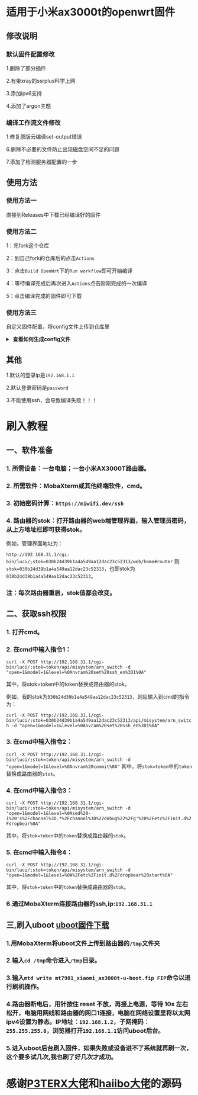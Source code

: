 # 适用于小米ax3000t的openwrt固件

## 修改说明

### 默认固件配置修改
1.删除了部分插件 

2.有带xray的ssrplus科学上网 

3.添加ipv6支持 

4.添加了argon主题 

### 编译工作流文件修改

1.修复原版云编译set-output错误

6.删除不必要的文件防止出现磁盘空间不足的问题

7.添加了检测服务器配置的一步

## 使用方法

### 使用方法一

直接到Releases中下载已经编译好的固件

### 使用方法二

1：先fork这个仓库

2：到自己fork的仓库后的点击`Actions`

3：点击`Build OpenWrt`下的`Run workflow`即可开始编译

4：等待编译完成后再次进入`Actions`点击刚刚完成的一次编译

5：点击编译完成的固件即可下载

### 使用方法三

自定义固件配置，将config文件上传到仓库里
<details>
<summary><b>&nbsp;查看如何生成config文件</b></summary>

1. 首先装好 Linux 系统，推荐 Debian 11 或 Ubuntu LTS

2. 安装编译依赖环境

   ```bash
   sudo apt update -y
   sudo apt full-upgrade -y
   sudo apt install -y ack antlr3 asciidoc autoconf automake autopoint binutils bison build-essential \
   bzip2 ccache cmake cpio curl device-tree-compiler fastjar flex gawk gettext gcc-multilib g++-multilib \
   git gperf haveged help2man intltool libc6-dev-i386 libelf-dev libglib2.0-dev libgmp3-dev libltdl-dev \
   libmpc-dev libmpfr-dev libncurses5-dev libncursesw5-dev libreadline-dev libssl-dev libtool lrzsz \
   mkisofs msmtp nano ninja-build p7zip p7zip-full patch pkgconf python2.7 python3 python3-pyelftools \
   libpython3-dev qemu-utils rsync scons squashfs-tools subversion swig texinfo uglifyjs upx-ucl unzip \
   vim wget xmlto xxd zlib1g-dev
   ```

3. 下载源代码，更新 feeds 并安装到本地

   ```bash
   git clone https://github.com/coolsnowwolf/lede
   cd lede
   ./scripts/feeds update -a
   ./scripts/feeds install -a
   ```

4. 复制 diy-script.sh 文件内所有内容到命令行，添加自定义插件和自定义设置

5. 命令行输入 `make menuconfig` 选择配置，选好配置后导出差异部分到 seed.config 文件

   ```bash
   make defconfig
   ./scripts/diffconfig.sh > seed.config
   ```

7. 命令行输入 `cat seed.config` 查看这个文件，也可以用文本编辑器打开

8. 复制 seed.config 文件内所有内容到 configs 目录对应文件中覆盖就可以了

   **如果看不懂编译界面可以参考 YouTube 视频：[软路由固件 OpenWrt 编译界面设置](https://www.youtube.com/watch?v=jEE_J6-4E3Y&list=WL&index=7)**
</details>

## 其他

1.默认的登录ip是`192.168.1.1`

2.默认登录密码是`password`

3.不能使用ssh，会导致编译失败！！！

# 刷入教程
## 一、软件准备

### 1. 所需设备：一台电脑；一台小米AX3000T路由器。

### 2. 所需软件：MobaXterm或其他终端软件，cmd。

### 3. 初始密码计算：`https://miwifi.dev/ssh`

### 4. 路由器的stok：打开路由器的web端管理界面，输入管理员密码，从上方地址栏即可获得stok。

例如，管理界面地址为：

`http://192.168.31.1/cgi-bin/luci/;stok=030b24d39b1a4a549aa12dac23c52313/web/home#router`
    则`stok=030b24d39b1a4a549aa12dac23c52313`，也即stok为`030b24d39b1a4a549aa12dac23c52313`。

### 注：每次路由器重启，stok值都会改变。


## 二、获取ssh权限

### 1. 打开cmd。

### 2. 在cmd中输入指令1：

`curl -X POST http://192.168.31.1/cgi-bin/luci/;stok=token/api/misystem/arn_switch -d "open=1&model=1&level=%0Anvram%20set%20ssh_en%3D1%0A"`

其中，将stok=token中的token替换成路由器的stok。

例如，我的stok为`030b24d39b1a4a549aa12dac23c52313`，则应输入到cmd的指令为：

`curl -X POST http://192.168.31.1/cgi-bin/luci/;stok=030b24d39b1a4a549aa12dac23c52313/api/misystem/arn_switch -d "open=1&model=1&level=%0Anvram%20set%20ssh_en%3D1%0A"`

### 3. 在cmd中输入指令2：

`curl -X POST http://192.168.31.1/cgi-bin/luci/;stok=token/api/misystem/arn_switch -d "open=1&model=1&level=%0Anvram%20commit%0A"`
    其中，将`stok=token`中的`token`替换成路由器的`stok`。

### 4. 在cmd中输入指令3：

`curl -X POST http://192.168.31.1/cgi-bin/luci/;stok=token/api/misystem/arn_switch -d "open=1&model=1&level=%0Ased%20-i%20's%2Fchannel%3D.*%2Fchannel%3D%22debug%22%2Fg'%20%2Fetc%2Finit.d%2Fdropbear%0A"`

其中，将`stok=token`中的`token`替换成路由器的`stok`。

### 5. 在cmd中输入指令4：

`curl -X POST http://192.168.31.1/cgi-bin/luci/;stok=token/api/misystem/arn_switch -d "open=1&model=1&level=%0A%2Fetc%2Finit.d%2Fdropbear%20start%0A"`

其中，将`stok=token`中的`token`替换成路由器的`stok`。

### 6.通过MobaXterm连接路由器的ssh,ip:`192.168.31.1`

## 三,刷入uboot [uboot固件下载](https://wwk.lanzouo.com/iL71O1nk1p3e)

### 1.用MobaXterm将uboot文件上传到路由器的`/tmp`文件夹

### 2.输入`cd /tmp`命令进入`/tmp`目录。

### 3.输入`mtd write mt7981_xiaomi_ax3000t-u-boot.fip FIP`命令以进行刷机操作。

### 4.路由器断电后，用针按住 reset 不放，再接上电源，等待 10s 左右松开，电脑用网线和路由器的网口1连接，电脑在网络设置里将以太网ipv4设置为静态。IP地址：`192.168.1.2`，子网掩码：`255.255.255.0`，浏览器打开`192.168.1.1`访问uboot后台。

### 5.进入uboot后台刷入固件，如果失败或设备进不了系统就再刷一次，这个要多试几次,我也刷了好几次才成功。

# 感谢[P3TERX大佬](https://github.com/P3TERX/Actions-OpenWrt)和[haiibo大佬](https://github.com/haiibo/OpenWrt)的源码
